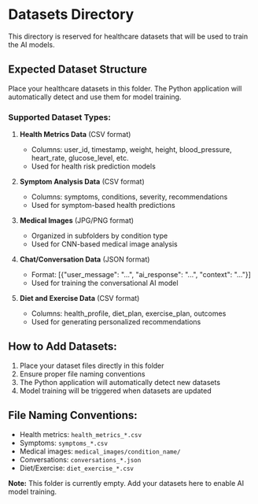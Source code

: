 # Datasets Directory

This directory is reserved for healthcare datasets that will be used to train the AI models.

## Expected Dataset Structure

Place your healthcare datasets in this folder. The Python application will automatically detect and use them for model training.

### Supported Dataset Types:

1. **Health Metrics Data** (CSV format)
   - Columns: user_id, timestamp, weight, height, blood_pressure, heart_rate, glucose_level, etc.
   - Used for health risk prediction models

2. **Symptom Analysis Data** (CSV format)
   - Columns: symptoms, conditions, severity, recommendations
   - Used for symptom-based health predictions

3. **Medical Images** (JPG/PNG format)
   - Organized in subfolders by condition type
   - Used for CNN-based medical image analysis

4. **Chat/Conversation Data** (JSON format)
   - Format: [{"user_message": "...", "ai_response": "...", "context": "..."}]
   - Used for training the conversational AI model

5. **Diet and Exercise Data** (CSV format)
   - Columns: health_profile, diet_plan, exercise_plan, outcomes
   - Used for generating personalized recommendations

## How to Add Datasets:

1. Place your dataset files directly in this folder
2. Ensure proper file naming conventions
3. The Python application will automatically detect new datasets
4. Model training will be triggered when datasets are updated

## File Naming Conventions:

- Health metrics: `health_metrics_*.csv`
- Symptoms: `symptoms_*.csv`
- Medical images: `medical_images/condition_name/`
- Conversations: `conversations_*.json`
- Diet/Exercise: `diet_exercise_*.csv`

**Note:** This folder is currently empty. Add your datasets here to enable AI model training.